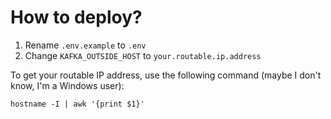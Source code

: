 # How to deploy?

1. Rename `.env.example` to `.env`
2. Change `KAFKA_OUTSIDE_HOST` to `your.routable.ip.address`

To get your routable IP address, use the following command (maybe I don't know, I'm a Windows user):

```shell
hostname -I | awk '{print $1}'
```